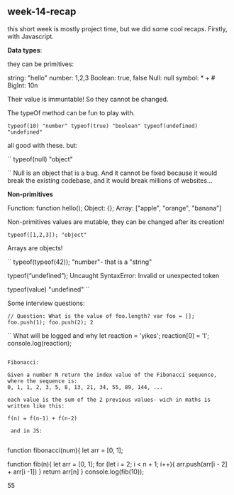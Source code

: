 ## week-14-recap

this short week is mostly project time, but we did some cool recaps.
Firstly, with Javascript.

**Data types**:

they can be primitives:

string: "hello"
number: 1,2,3
Boolean: true, false
Null: null
symbol: \* + #
BigInt: 10n

Their value is immuntable! So they cannot be changed.

The typeOf method can be fun to play with.

`typeof(10) "number" typeof(true) "boolean" typeof(undefined) "undefined"`

all good with these. but:

``
typeof(null)
"object"

``
Null is an object that is a bug. And it cannot be fixed because it would break the existing codebase, and it would break millions of websites...

**Non-primitives**

Function: function hello();
Object: {};
Array: ["apple", "orange", "banana"]

Non-primitives values are mutable, they can be changed after its creation!

`typeof([1,2,3]); "object"`

Arrays are objects!

``
typeof(typeof(42));
"number"- that is a "string"

typeof(“undefined”);
Uncaught SyntaxError: Invalid or unexpected token

typeof(value)
"undefined"
``

Some interview questions:

`// Question: What is the value of foo.length? var foo = []; foo.push(1); foo.push(2); 2`

``
What will be logged and why
let reaction = 'yikes';
reaction[0] = 'l';
console.log(reaction);

```

Fibonacci:

Given a number N return the index value of the Fibonacci sequence, where the sequence is:
0, 1, 1, 2, 3, 5, 8, 13, 21, 34, 55, 89, 144, ...

each value is the sum of the 2 previous values- wich in maths is written like this:

f(n) = f(n-1) + f(n-2)

 and in JS:


```

function fibonacci(num){
let arr = [0, 1];

function fib(n){
let arr = [0, 1];
for (let i = 2; i < n + 1; i++){
arr.push(arr[i - 2] + arr[i -1])
}
return arr[n]
}
console.log(fib(10));

55

```

```
